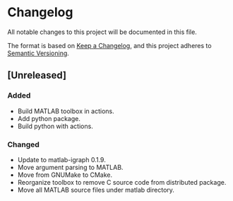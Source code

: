 # Changelog

All notable changes to this project will be documented in this file.

The format is based on [Keep a Changelog](https://keepachangelog.com/en/1.0.0/),
and this project adheres to [Semantic Versioning](https://semver.org/spec/v2.0.0.html).

## [Unreleased]

### Added

- Build MATLAB toolbox in actions.
- Add python package.
- Build python with actions.

### Changed

- Update to matlab-igraph 0.1.9.
- Move argument parsing to MATLAB.
- Move from GNUMake to CMake.
- Reorganize toolbox to remove C source code from distributed package.
- Move all MATLAB source files under matlab directory.

